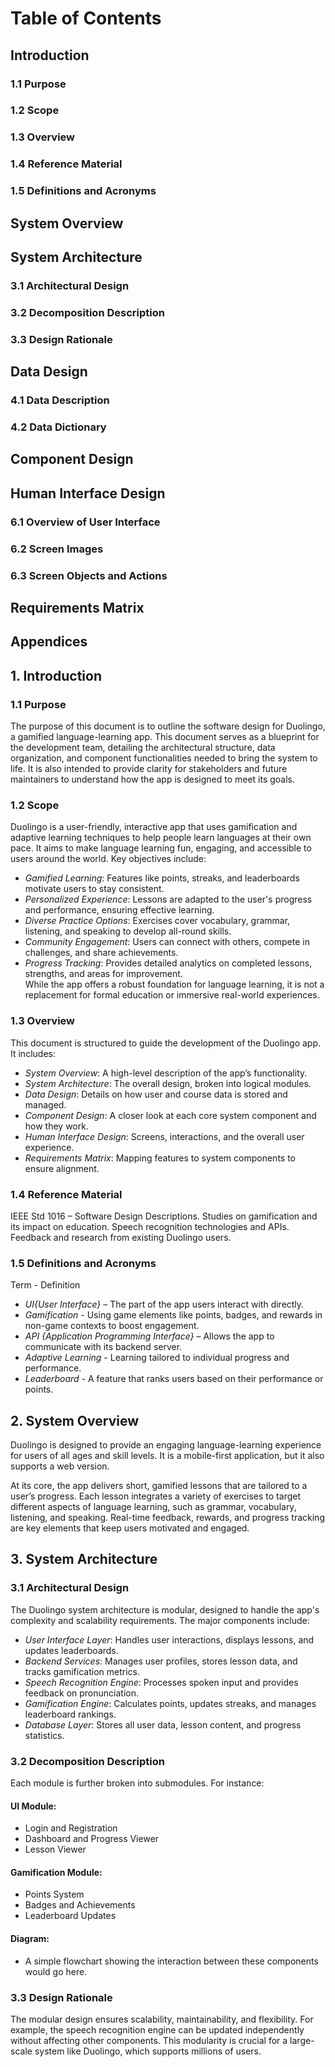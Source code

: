 
# Table of Contents
## Introduction
### 1.1 Purpose
### 1.2 Scope
### 1.3 Overview
### 1.4 Reference Material
### 1.5 Definitions and Acronyms

## System Overview

## System Architecture
### 3.1 Architectural Design
### 3.2 Decomposition Description
### 3.3 Design Rationale

## Data Design
### 4.1 Data Description
### 4.2 Data Dictionary

## Component Design

## Human Interface Design
### 6.1 Overview of User Interface
### 6.2 Screen Images
### 6.3 Screen Objects and Actions

## Requirements Matrix

## Appendices

## 1. Introduction
### 1.1 Purpose
The purpose of this document is to outline the software design for Duolingo, a gamified language-learning app. This document serves as a blueprint for the development team, detailing the architectural structure, data organization, and component functionalities needed to bring the system to life. It is also intended to provide clarity for stakeholders and future maintainers to understand how the app is designed to meet its goals.

### 1.2 Scope
Duolingo is a user-friendly, interactive app that uses gamification and adaptive learning techniques to help people learn languages at their own pace. It aims to make language learning fun, engaging, and accessible to users around the world. Key objectives include:
- *Gamified Learning*: Features like points, streaks, and leaderboards motivate users to stay consistent.
- *Personalized Experience*: Lessons are adapted to the user's progress and performance, ensuring effective learning.
- *Diverse Practice Options*: Exercises cover vocabulary, grammar, listening, and speaking to develop all-round skills.
- *Community Engagement*: Users can connect with others, compete in challenges, and share achievements.
- *Progress Tracking*: Provides detailed analytics on completed lessons, strengths, and areas for improvement. <br>
While the app offers a robust foundation for language learning, it is not a replacement for formal education or immersive real-world experiences.

### 1.3 Overview
This document is structured to guide the development of the Duolingo app. It includes:
- *System Overview*: A high-level description of the app’s functionality.
- *System Architecture*: The overall design, broken into logical modules.
- *Data Design*: Details on how user and course data is stored and managed.
- *Component Design*: A closer look at each core system component and how they work.
- *Human Interface Design*: Screens, interactions, and the overall user experience.
- *Requirements Matrix*: Mapping features to system components to ensure alignment.

### 1.4 Reference Material
IEEE Std 1016 – Software Design Descriptions.
Studies on gamification and its impact on education.
Speech recognition technologies and APIs.
Feedback and research from existing Duolingo users.

### 1.5 Definitions and Acronyms
Term - Definition
- *UI{User Interface}* – The part of the app users interact with directly.
- *Gamification* - Using game elements like points, badges, and rewards in non-game contexts to boost engagement.
- *API	{Application Programming Interface}* – Allows the app to communicate with its backend server.
- *Adaptive Learning* -	Learning tailored to individual progress and performance.
- *Leaderboard*	- A feature that ranks users based on their performance or points.

 ## 2. System Overview
Duolingo is designed to provide an engaging language-learning experience for users of all ages and skill levels. It is a mobile-first application, but it also supports a web version.

At its core, the app delivers short, gamified lessons that are tailored to a user’s progress. Each lesson integrates a variety of exercises to target different aspects of language learning, such as grammar, vocabulary, listening, and speaking. Real-time feedback, rewards, and progress tracking are key elements that keep users motivated and engaged.

## 3. System Architecture
### 3.1 Architectural Design
The Duolingo system architecture is modular, designed to handle the app's complexity and scalability requirements. The major components include:

- *User Interface Layer*: Handles user interactions, displays lessons, and updates leaderboards.
- *Backend Services*: Manages user profiles, stores lesson data, and tracks gamification metrics.
- *Speech Recognition Engine*: Processes spoken input and provides feedback on pronunciation.
- *Gamification Engine*: Calculates points, updates streaks, and manages leaderboard rankings.
- *Database Layer*: Stores all user data, lesson content, and progress statistics.

### 3.2 Decomposition Description
Each module is further broken into submodules. For instance:

#### UI Module:
- Login and Registration
- Dashboard and Progress Viewer
- Lesson Viewer

#### Gamification Module:
- Points System
- Badges and Achievements
- Leaderboard Updates

#### Diagram: 
- A simple flowchart showing the interaction between these components would go here.

### 3.3 Design Rationale
The modular design ensures scalability, maintainability, and flexibility. For example, the speech recognition engine can be updated independently without affecting other components. This modularity is crucial for a large-scale system like Duolingo, which supports millions of users.
